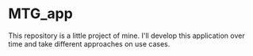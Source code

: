 # MTG_app

This repository is a little project of mine. I'll develop this application over time and take different approaches on use cases. 